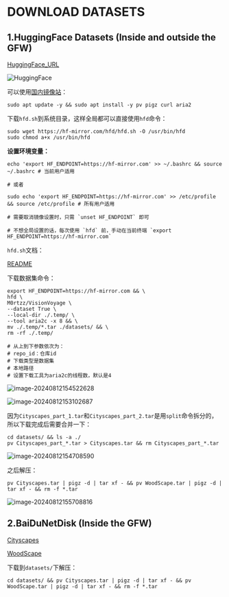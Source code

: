 # DOWNLOAD DATASETS

## 1.HuggingFace Datasets (Inside and outside the GFW)

[HuggingFace_URL](https://huggingface.co/datasets/M0rtzz/VisionVoyage/tree/main)

![HuggingFace](https://static.m0rtzz.com/images/Year:2024/Month:08/Day:12/14:08:33_image-20240812140828114.png)

可以使用[国内镜像站](https://hf-mirror.com/)：

```shell
sudo apt update -y && sudo apt install -y pv pigz curl aria2
```

下载`hfd.sh`到系统目录，这样全局都可以直接使用`hfd`命令：

```shell
sudo wget https://hf-mirror.com/hfd/hfd.sh -O /usr/bin/hfd
sudo chmod a+x /usr/bin/hfd
```

**设置环境变量：**

```shell
echo 'export HF_ENDPOINT=https://hf-mirror.com' >> ~/.bashrc && source ~/.bashrc # 当前用户适用

# 或者

sudo echo 'export HF_ENDPOINT=https://hf-mirror.com' >> /etc/profile && source /etc/profile # 所有用户适用

# 需要取消镜像设置时，只需 `unset HF_ENDPOINT` 即可

# 不想全局设置的话，每次使用 `hfd` 前，手动在当前终端 `export HF_ENDPOINT=https://hf-mirror.com`
```

`hfd.sh`文档：

[README](./Huggingface_Model_Downloader.md)

下载数据集命令：

```shell
export HF_ENDPOINT=https://hf-mirror.com && \
hfd \
M0rtzz/VisionVoyage \
--dataset True \
--local-dir ./.temp/ \
--tool aria2c -x 8 && \
mv ./.temp/*.tar ./datasets/ && \
rm -rf ./.temp/

# 从上到下参数依次为：
# repo_id：仓库id
# 下载类型是数据集
# 本地路径
# 设置下载工具为aria2c的线程数，默认是4
```

![image-20240812154522628](https://static.m0rtzz.com/images/Year:2024/Month:08/Day:12/15:45:22_image-20240812154522628.png)

![image-20240812153102687](https://static.m0rtzz.com/images/Year:2024/Month:08/Day:12/15:31:02_image-20240812153102687.png)

因为`Cityscapes_part_1.tar`和`Cityscapes_part_2.tar`是用`split`命令拆分的，所以下载完成后需要合并一下：

```shell
cd datasets/ && ls -a ./
pv Cityscapes_part_*.tar > Cityscapes.tar && rm Cityscapes_part_*.tar
```

![image-20240812154708590](https://static.m0rtzz.com/images/Year:2024/Month:08/Day:12/15:47:08_image-20240812154708590.png)

之后解压：

```shell
pv Cityscapes.tar | pigz -d | tar xf - && pv WoodScape.tar | pigz -d | tar xf - && rm -f *.tar
```

![image-20240812155708816](https://static.m0rtzz.com/images/Year:2024/Month:08/Day:12/15:57:08_image-20240812155708816.png)

## 2.BaiDuNetDisk (Inside the GFW)

[Cityscapes](https://pan.baidu.com/s/1W-CN19oJuumFL3zr9hrq2g?pwd=1226)

[WoodScape](https://pan.baidu.com/s/1GFmx-Mfb8NVkFyuvkV8eLA?pwd=1226)

下载到`datasets/`下解压：

```shell
cd datasets/ && pv Cityscapes.tar | pigz -d | tar xf - && pv WoodScape.tar | pigz -d | tar xf - && rm -f *.tar
```

